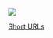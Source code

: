 [![](https://img.shields.io/website?url=https%3A%2F%2Fwww.qoo.monster)](https://www.qoo.monster)

[Short URLs](https://github.com/qoomon/short-urls)
